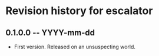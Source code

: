 # Revision history for escalator

## 0.1.0.0 -- YYYY-mm-dd

* First version. Released on an unsuspecting world.
